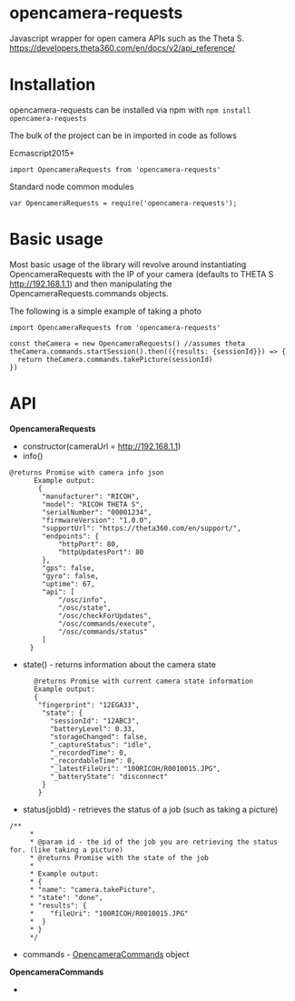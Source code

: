 # opencamera-requests
Javascript wrapper for open camera APIs such as the Theta S. https://developers.theta360.com/en/docs/v2/api_reference/

# Installation
opencamera-requests can be installed via npm with
`npm install opencamera-requests`

The bulk of the project can be in imported in code as follows

Ecmascript2015+

`import OpencameraRequests from 'opencamera-requests'`

Standard node common modules

`var OpencameraRequests = require('opencamera-requests');`

# Basic usage
Most basic usage of the library will revolve around instantiating OpencameraRequests with the IP of your camera (defaults to THETA S 
http://192.168.1.1) and then manipulating the OpencameraRequests.commands objects. 

The following is a simple example of taking a photo

```
import OpencameraRequests from 'opencamera-requests'

const theCamera = new OpencameraRequests() //assumes theta
theCamera.commands.startSession().then(({results: {sessionId}}) => {
  return theCamera.commands.takePicture(sessionId)
})
```

# API

**OpencameraRequests**

* constructor(cameraUrl = http://192.168.1.1)
* info() 
```
@returns Promise with camera info json
      Example output:
       {
        "manufacturer": "RICOH",
        "model": "RICOH THETA S",
        "serialNumber": "00001234",
        "firmwareVersion": "1.0.0",
        "supportUrl": "https://theta360.com/en/support/",
        "endpoints": {
            "httpPort": 80,
            "httpUpdatesPort": 80
        },
        "gps": false,
        "gyro": false,
        "uptime": 67,
        "api": [
            "/osc/info",
            "/osc/state",
            "/osc/checkForUpdates",
            "/osc/commands/execute",
            "/osc/commands/status"
        ]
     }
```
     
* state() - returns information about the camera state
```
      @returns Promise with current camera state information
      Example output:
      {
       "fingerprint": "12EGA33",
        "state": {
          "sessionId": "12ABC3",
          "batteryLevel": 0.33,
          "storageChanged": false,
          "_captureStatus": "idle",
          "_recordedTime": 0,
          "_recordableTime": 0,
          "_latestFileUri": "100RICOH/R0010015.JPG",
          "_batteryState": "disconnect"
        }
       }
```
* status(jobId) - retrieves the status of a job (such as taking a picture)
```
/**
     *
     * @param id - the id of the job you are retrieving the status for. (like taking a picture)
     * @returns Promise with the state of the job
     *
     * Example output:
     * {
     * "name": "camera.takePicture",
     * "state": "done",
     * "results": {
     *    "fileUri": "100RICOH/R0010015.JPG"
     *  }
     * }
     */
```
* commands - [OpencameraCommands](#commands) object 

<a href="commands"></a>**OpencameraCommands**

* 


